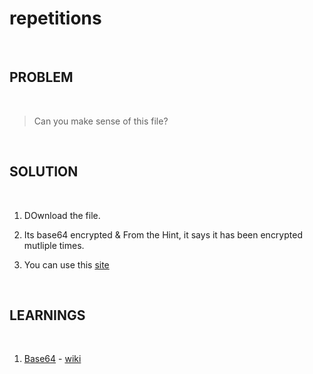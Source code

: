 


# repetitions

<br>

## PROBLEM

<br>


> Can you make sense of this file?



<br>



## SOLUTION

<br>

1. DOwnload the file.

2. Its base64 encrypted & From the Hint, it says it has been encrypted mutliple times.

3. You can use this [site](https://www.base64decode.org/)


<br>


## LEARNINGS

<br>

1. [Base64](https://www.base64encoder.io/learn/) - [wiki](https://en.wikipedia.org/wiki/Base64)